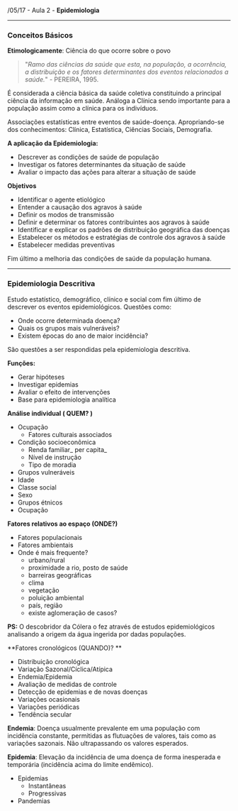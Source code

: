 /05/17 - Aula 2 - **Epidemiologia**

---

### Conceitos Básicos

**Etimologicamente**: Ciência do que ocorre sobre o povo

> "_Ramo das ciências da saúde que esta, na população, a ocorrência, a distribuição e os fatores determinantes dos eventos relacionados a saúde._" - PEREIRA, 1995.

É considerada a ciência básica da saúde coletiva constituindo a principal ciência da informação em saúde. Análoga a Clínica sendo importante para a população assim como a clínica para os indivíduos.

Associações estatísticas entre eventos de saúde-doença. Apropriando-se dos conhecimentos: Clínica, Estatística, Ciências Sociais, Demografia.

**A aplicação da Epidemiologia:**

* Descrever as condições de saúde de população
* Investigar os fatores determinantes da situação de saúde
* Avaliar o impacto das ações para alterar a situação de saúde

**Objetivos**

* Identificar o agente etiológico
* Entender a causação dos agravos à saúde
* Definir os modos de transmissão
* Definir e determinar os fatores contribuintes aos agravos à saúde
* Identificar e explicar os padrões de distribuição geográfica das doenças
* Estabelecer os métodos e estratégias de controle dos agravos à saúde
* Estabelecer medidas preventivas

Fim último a melhoria das condições de saúde da população humana.

---

### Epidemiologia Descritiva

Estudo estatístico, demográfico, clínico e social com fim último de descrever os eventos epidemiológicos. Questões como:

* Onde ocorre determinada doença?
* Quais os grupos mais vulneráveis?
* Existem épocas do ano de maior incidência?

São questões a ser respondidas pela epidemiologia descritiva.

**Funções:**

* Gerar hipóteses
* Investigar epidemias
* Avaliar o efeito de intervenções
* Base para epidemiologia analítica

**Análise individual \( QUEM? \)**

* Ocupação
  * Fatores culturais associados
* Condição socioeconômica
  * Renda familiar_ per capita_
  * Nível de instrução
  * Tipo de moradia
* Grupos vulneráveis
* Idade
* Classe social
* Sexo
* Grupos étnicos
* Ocupação

**Fatores relativos ao espaço \(ONDE?\)**

* Fatores populacionais
* Fatores ambientais
* Onde é mais frequente?
  * urbano/rural
  * proximidade a rio, posto de saúde
  * barreiras geográficas
  * clima
  * vegetação
  * poluição ambiental
  * país, região
  * existe aglomeração de casos?

**PS:** O descobridor da Cólera o fez através de estudos epidemiológicos analisando a origem da água ingerida por dadas populações.

**Fatores cronológicos \(QUANDO\)? **

* Distribuição cronológica
* Variação Sazonal/Cíclica/Atípica
* Endemia/Epidemia
* Avaliação de medidas de controle
* Detecção de epidemias e de novas doenças
* Variações ocasionais
* Variações periódicas
* Tendência secular

**Endemia**: Doença usualmente prevalente em uma população com incidência constante, permitidas as flutuações de valores, tais como as variações sazonais. Não ultrapassando os valores esperados.

**Epidemia**: Elevação da incidência de uma doença de forma inesperada e temporária \(incidência acima do limite endêmico\).

* Epidemias
  * Instantâneas
  * Progressivas
* Pandemias



